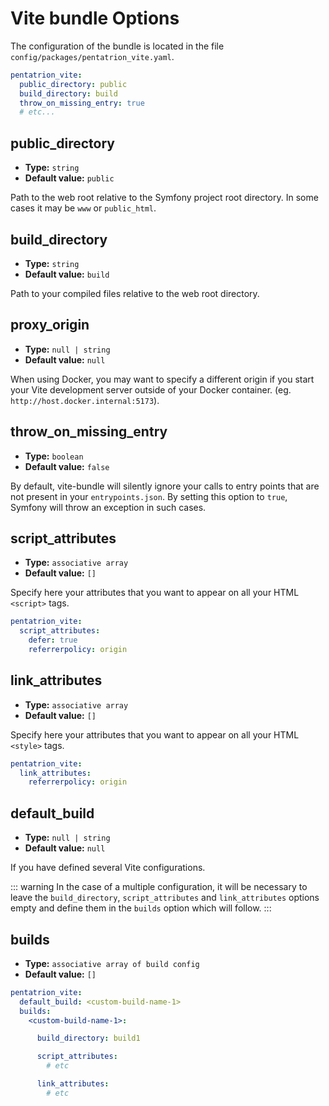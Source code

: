 # Vite bundle Options

The configuration of the bundle is located in the file `config/packages/pentatrion_vite.yaml`.

```yaml
pentatrion_vite:
  public_directory: public
  build_directory: build
  throw_on_missing_entry: true
  # etc...
```

## public_directory

- **Type:** `string`
- **Default value:** `public`

Path to the web root relative to the Symfony project root directory. In some cases it may be `www` or `public_html`.

## build_directory

- **Type:** `string`
- **Default value:** `build`

Path to your compiled files relative to the web root directory.

## proxy_origin

- **Type:** `null | string`
- **Default value:** `null`

When using Docker, you may want to specify a different origin if you start your Vite development server outside of your Docker container. (eg. `http://host.docker.internal:5173`).

## throw_on_missing_entry

- **Type:** `boolean`
- **Default value:** `false`

By default, vite-bundle will silently ignore your calls to entry points that are not present in your `entrypoints.json`. By setting this option to `true`, Symfony will throw an exception in such cases.

## script_attributes

- **Type:** `associative array`
- **Default value:** `[]`

Specify here your attributes that you want to appear on all your HTML `<script>` tags.

```yaml
pentatrion_vite:
  script_attributes:
    defer: true
    referrerpolicy: origin
```

## link_attributes

- **Type:** `associative array`
- **Default value:** `[]`

Specify here your attributes that you want to appear on all your HTML `<style>` tags.

```yaml
pentatrion_vite:
  link_attributes:
    referrerpolicy: origin
```

## default_build

- **Type:** `null | string`
- **Default value:** `null`

If you have defined several Vite configurations.

::: warning
In the case of a multiple configuration, it will be necessary to leave the `build_directory`, `script_attributes` and `link_attributes` options empty and define them in the `builds` option which will follow.
:::

## builds

- **Type:** `associative array of build config`
- **Default value:** `[]`

```yaml
pentatrion_vite:
  default_build: <custom-build-name-1>
  builds:
    <custom-build-name-1>:

      build_directory: build1

      script_attributes:
        # etc

      link_attributes:
        # etc
```
